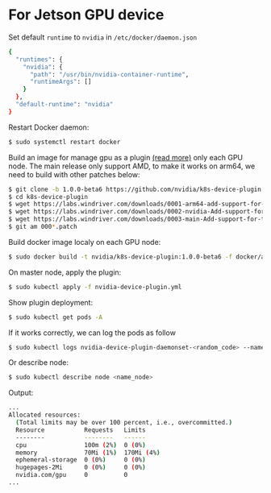 # For Jetson GPU device 

Set default `runtime` to `nvidia` in `/etc/docker/daemon.json`

```bash
{
  "runtimes": {
    "nvidia": {
      "path": "/usr/bin/nvidia-container-runtime",
      "runtimeArgs": []
    }
  },
  "default-runtime": "nvidia"
}
```
Restart Docker daemon:
```bash
$ sudo systemctl restart docker
```
Build an image for manage gpu as a plugin [(read more)](https://github.com/NVIDIA/k8s-device-plugin) only each GPU node. The main release only support AMD, to make it works on arm64, we need to build with other patches below:

```bash
$ git clone -b 1.0.0-beta6 https://github.com/nvidia/k8s-device-plugin.git
$ cd k8s-device-plugin
$ wget https://labs.windriver.com/downloads/0001-arm64-add-support-for-arm64-architectures.patch
$ wget https://labs.windriver.com/downloads/0002-nvidia-Add-support-for-tegra-boards.patch
$ wget https://labs.windriver.com/downloads/0003-main-Add-support-for-tegra-boards.patch
$ git am 000*.patch
```
Build docker image localy on each GPU node:
```bash
$ sudo docker build -t nvidia/k8s-device-plugin:1.0.0-beta6 -f docker/arm64/Dockerfile.ubuntu16.04 .
```
On master node, apply the plugin:
```bash
$ sudo kubectl apply -f nvidia-device-plugin.yml

```
Show plugin deployment:
```bash
$ sudo kubectl get pods -A
```
If it works correctly, we can log the pods as follow
```bash
$ sudo kubectl logs nvidia-device-plugin-daemonset-<random_code> --namespace=kube-system
```

Or describe node:
```bash
$ sudo kubectl describe node <name_node>
```
Output:
```bash
...
Allocated resources:
  (Total limits may be over 100 percent, i.e., overcommitted.)
  Resource           Requests   Limits
  --------           --------   ------
  cpu                100m (2%)  0 (0%)
  memory             70Mi (1%)  170Mi (4%)
  ephemeral-storage  0 (0%)     0 (0%)
  hugepages-2Mi      0 (0%)     0 (0%)
  nvidia.com/gpu     0          0
...
```